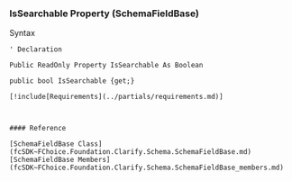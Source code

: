 ﻿### IsSearchable Property (SchemaFieldBase)

Syntax

```vbnet
' Declaration

Public ReadOnly Property IsSearchable As Boolean

public bool IsSearchable {get;}

[!include[Requirements](../partials/requirements.md)]



#### Reference

[SchemaFieldBase Class](fcSDK~FChoice.Foundation.Clarify.Schema.SchemaFieldBase.md)  
[SchemaFieldBase Members](fcSDK~FChoice.Foundation.Clarify.Schema.SchemaFieldBase_members.md)